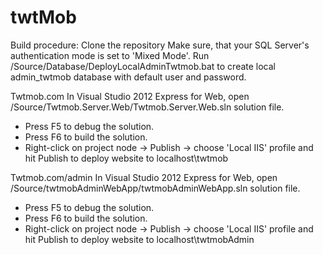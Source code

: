 twtMob
======
Build procedure:
Clone the repository
Make sure, that your SQL Server's authentication mode is set to 'Mixed Mode'.
Run /Source/Database/DeployLocalAdminTwtmob.bat to create local admin_twtmob database with default user and password.

Twtmob.com
In Visual Studio 2012 Express for Web, open /Source/Twtmob.Server.Web/Twtmob.Server.Web.sln solution file. 
- Press F5 to debug the solution.
- Press F6 to build the solution.
- Right-click on project node -> Publish -> choose 'Local IIS' profile and hit Publish to deploy website to localhost\twtmob

Twtmob.com/admin
In Visual Studio 2012 Express for Web, open /Source/twtmobAdminWebApp/twtmobAdminWebApp.sln solution file. 
- Press F5 to debug the solution.
- Press F6 to build the solution.
- Right-click on project node -> Publish -> choose 'Local IIS' profile and hit Publish to deploy website to localhost\twtmobAdmin



